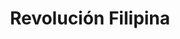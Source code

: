 ﻿---
title: "Revolución Filipina"
permalink: periodes_323.html
layout: periode
dataInici: 1896
dataFi: 1898
sidebar: periodes
pares:
  - id: 471
    title: "Época Victoriana"
    dataInici: "(1837)"
    dataFi: "(1901)"

fills:
  - id: 690
    title: "Guerra de Cuba"
    dataInici: "(1898-04-21)"
    dataFi: "(1898-08-12)"

jocsPrincipals:
jocsEscenaris:
jocsEpoca:
jocsEpocaEscenaris:
---
